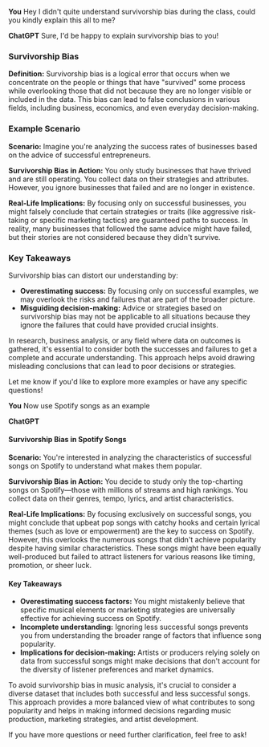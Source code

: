**You**
Hey I didn't quite understand survivorship bias during the class, could you kindly explain this all to me?

**ChatGPT**
Sure, I'd be happy to explain survivorship bias to you!

### Survivorship Bias

**Definition:** Survivorship bias is a logical error that occurs when we concentrate on the people or things that have "survived" some process while overlooking those that did not because they are no longer visible or included in the data. This bias can lead to false conclusions in various fields, including business, economics, and even everyday decision-making.

### Example Scenario

**Scenario:** Imagine you're analyzing the success rates of businesses based on the advice of successful entrepreneurs.

**Survivorship Bias in Action:** You only study businesses that have thrived and are still operating. You collect data on their strategies and attributes. However, you ignore businesses that failed and are no longer in existence.

**Real-Life Implications:** By focusing only on successful businesses, you might falsely conclude that certain strategies or traits (like aggressive risk-taking or specific marketing tactics) are guaranteed paths to success. In reality, many businesses that followed the same advice might have failed, but their stories are not considered because they didn't survive.

### Key Takeaways

Survivorship bias can distort our understanding by:

- **Overestimating success:** By focusing only on successful examples, we may overlook the risks and failures that are part of the broader picture.
- **Misguiding decision-making:** Advice or strategies based on survivorship bias may not be applicable to all situations because they ignore the failures that could have provided crucial insights.

In research, business analysis, or any field where data on outcomes is gathered, it's essential to consider both the successes and failures to get a complete and accurate understanding. This approach helps avoid drawing misleading conclusions that can lead to poor decisions or strategies.

Let me know if you'd like to explore more examples or have any specific questions!

**You**
Now use Spotify songs as an example

**ChatGPT**
#### Survivorship Bias in Spotify Songs

**Scenario:** You're interested in analyzing the characteristics of successful songs on Spotify to understand what makes them popular.

**Survivorship Bias in Action:** You decide to study only the top-charting songs on Spotify—those with millions of streams and high rankings. You collect data on their genres, tempo, lyrics, and artist characteristics.

**Real-Life Implications:** By focusing exclusively on successful songs, you might conclude that upbeat pop songs with catchy hooks and certain lyrical themes (such as love or empowerment) are the key to success on Spotify. However, this overlooks the numerous songs that didn't achieve popularity despite having similar characteristics. These songs might have been equally well-produced but failed to attract listeners for various reasons like timing, promotion, or sheer luck.

#### Key Takeaways

- **Overestimating success factors:** You might mistakenly believe that specific musical elements or marketing strategies are universally effective for achieving success on Spotify.
- **Incomplete understanding:** Ignoring less successful songs prevents you from understanding the broader range of factors that influence song popularity.
- **Implications for decision-making:** Artists or producers relying solely on data from successful songs might make decisions that don't account for the diversity of listener preferences and market dynamics.

To avoid survivorship bias in music analysis, it's crucial to consider a diverse dataset that includes both successful and less successful songs. This approach provides a more balanced view of what contributes to song popularity and helps in making informed decisions regarding music production, marketing strategies, and artist development.

If you have more questions or need further clarification, feel free to ask!

